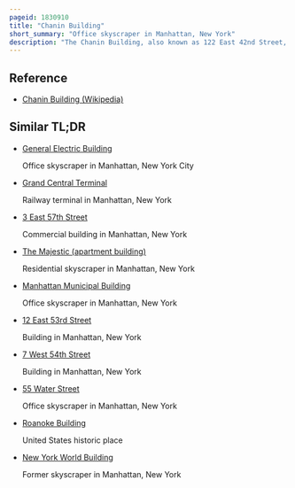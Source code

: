```yaml
---
pageid: 1830910
title: "Chanin Building"
short_summary: "Office skyscraper in Manhattan, New York"
description: "The Chanin Building, also known as 122 East 42nd Street, is a 56-story Office Skyscraper in Midtown Manhattan in New York City. It is located near the southwest Corner of 42nd Street and Lexington Avenue near grand central Terminal to the North and Adjacent to 110 East 42nd Street to the West. The Building is named for Irwin S. Chanin, its developer."
---
```


## Reference

- [Chanin Building (Wikipedia)](https://en.wikipedia.org/?curid=1830910)

## Similar TL;DR

- [General Electric Building](/tldr/en/general-electric-building)

  Office skyscraper in Manhattan, New York City

- [Grand Central Terminal](/tldr/en/grand-central-terminal)

  Railway terminal in Manhattan, New York

- [3 East 57th Street](/tldr/en/3-east-57th-street)

  Commercial building in Manhattan, New York

- [The Majestic (apartment building)](/tldr/en/the-majestic-apartment-building)

  Residential skyscraper in Manhattan, New York

- [Manhattan Municipal Building](/tldr/en/manhattan-municipal-building)

  Office skyscraper in Manhattan, New York

- [12 East 53rd Street](/tldr/en/12-east-53rd-street)

  Building in Manhattan, New York

- [7 West 54th Street](/tldr/en/7-west-54th-street)

  Building in Manhattan, New York

- [55 Water Street](/tldr/en/55-water-street)

  Office skyscraper in Manhattan, New York

- [Roanoke Building](/tldr/en/roanoke-building)

  United States historic place

- [New York World Building](/tldr/en/new-york-world-building)

  Former skyscraper in Manhattan, New York

